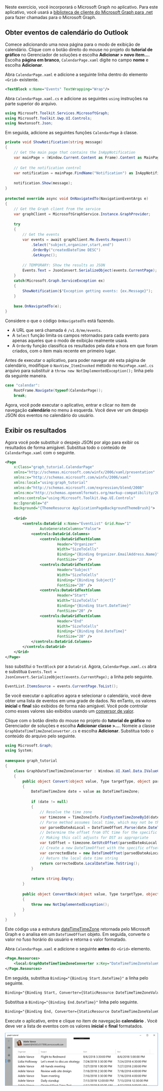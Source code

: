 <!-- markdownlint-disable MD002 MD041 -->

Neste exercício, você incorporará o Microsoft Graph no aplicativo. Para este aplicativo, você usará a [biblioteca de cliente do Microsoft Graph para .net](https://github.com/microsoftgraph/msgraph-sdk-dotnet) para fazer chamadas para o Microsoft Graph.

## <a name="get-calendar-events-from-outlook"></a>Obter eventos de calendário do Outlook

Comece adicionando uma nova página para o modo de exibição de calendário. Clique com o botão direito do mouse no projeto do **tutorial de gráfico** no Gerenciador de soluções e escolha **Adicionar > novo item...**. Escolha **página em branco**, `CalendarPage.xaml` digite no campo **nome** e escolha **Adicionar**.

Abra `CalendarPage.xaml` e adicione a seguinte linha dentro do elemento `<Grid>` existente.

```xml
<TextBlock x:Name="Events" TextWrapping="Wrap"/>
```

Abra `CalendarPage.xaml.cs` e adicione as seguintes `using` instruções na parte superior do arquivo.

```cs
using Microsoft.Toolkit.Services.MicrosoftGraph;
using Microsoft.Toolkit.Uwp.UI.Controls;
using Newtonsoft.Json;
```

Em seguida, adicione as seguintes funções `CalendarPage` à classe.

```cs
private void ShowNotification(string message)
{
    // Get the main page that contains the InAppNotification
    var mainPage = (Window.Current.Content as Frame).Content as MainPage;

    // Get the notification control
    var notification = mainPage.FindName("Notification") as InAppNotification;

    notification.Show(message);
}

protected override async void OnNavigatedTo(NavigationEventArgs e)
{
    // Get the Graph client from the service
    var graphClient = MicrosoftGraphService.Instance.GraphProvider;

    try
    {
        // Get the events
        var events = await graphClient.Me.Events.Request()
            .Select("subject,organizer,start,end")
            .OrderBy("createdDateTime DESC")
            .GetAsync();

        // TEMPORARY: Show the results as JSON
        Events.Text = JsonConvert.SerializeObject(events.CurrentPage);
    }
    catch(Microsoft.Graph.ServiceException ex)
    {
        ShowNotification($"Exception getting events: {ex.Message}");
    }

    base.OnNavigatedTo(e);
}
```

Considere o que o código `OnNavigatedTo` está fazendo.

- A URL que será chamada é `/v1.0/me/events`.
- A `Select` função limita os campos retornados para cada evento para apenas aqueles que o modo de exibição realmente usará.
- A `OrderBy` função classifica os resultados pela data e hora em que foram criados, com o item mais recente em primeiro lugar.

Antes de executar o aplicativo, para poder navegar até esta página de calendário, modifique o `NavView_ItemInvoked` método no `MainPage.xaml.cs` arquivo para substituir a `throw new NotImplementedException();` linha pelo da seguinte maneira.

```cs
case "calendar":
    RootFrame.Navigate(typeof(CalendarPage));
    break;
```

Agora, você pode executar o aplicativo, entrar e clicar no item de navegação **calendário** no menu à esquerda. Você deve ver um despejo JSON dos eventos no calendário do usuário.

## <a name="display-the-results"></a>Exibir os resultados

Agora você pode substituir o despejo JSON por algo para exibir os resultados de forma amigável. Substitua todo o conteúdo de `CalendarPage.xaml` com o seguinte.

```xml
<Page
    x:Class="graph_tutorial.CalendarPage"
    xmlns="http://schemas.microsoft.com/winfx/2006/xaml/presentation"
    xmlns:x="http://schemas.microsoft.com/winfx/2006/xaml"
    xmlns:local="using:graph_tutorial"
    xmlns:d="http://schemas.microsoft.com/expression/blend/2008"
    xmlns:mc="http://schemas.openxmlformats.org/markup-compatibility/2006"
    xmlns:controls="using:Microsoft.Toolkit.Uwp.UI.Controls"
    mc:Ignorable="d"
    Background="{ThemeResource ApplicationPageBackgroundThemeBrush}">

    <Grid>
        <controls:DataGrid x:Name="EventList" Grid.Row="1"
                AutoGenerateColumns="False">
            <controls:DataGrid.Columns>
                <controls:DataGridTextColumn
                        Header="Organizer"
                        Width="SizeToCells"
                        Binding="{Binding Organizer.EmailAddress.Name}"
                        FontSize="20" />
                <controls:DataGridTextColumn
                        Header="Subject"
                        Width="SizeToCells"
                        Binding="{Binding Subject}"
                        FontSize="20" />
                <controls:DataGridTextColumn
                        Header="Start"
                        Width="SizeToCells"
                        Binding="{Binding Start.DateTime}"
                        FontSize="20" />
                <controls:DataGridTextColumn
                        Header="End"
                        Width="SizeToCells"
                        Binding="{Binding End.DateTime}"
                        FontSize="20" />
            </controls:DataGrid.Columns>
        </controls:DataGrid>
    </Grid>
</Page>
```

Isso substitui o `TextBlock` por a `DataGrid`. Agora, `CalendarPage.xaml.cs` abra e substitua `Events.Text = JsonConvert.SerializeObject(events.CurrentPage);` a linha pelo seguinte.

```cs
EventList.ItemsSource = events.CurrentPage.ToList();
```

Se você executar o aplicativo agora e selecionar o calendário, você deve obter uma lista de eventos em uma grade de dados. No enTanto, os valores **inicial** e **final** são exibidos de forma não amigável. Você pode controlar como esses valores são exibidos usando um [conversor de valor](https://docs.microsoft.com/uwp/api/Windows.UI.Xaml.Data.IValueConverter).

Clique com o botão direito do mouse no projeto do **tutorial de gráfico** no Gerenciador de soluções e escolha **Adicionar classe >...**. Nomeie a classe `GraphDateTimeTimeZoneConverter.cs` e escolha **Adicionar**. Substitua todo o conteúdo do arquivo pelo seguinte.

```cs
using Microsoft.Graph;
using System;

namespace graph_tutorial
{
    class GraphDateTimeTimeZoneConverter : Windows.UI.Xaml.Data.IValueConverter
    {
        public object Convert(object value, Type targetType, object parameter, string language)
        {
            DateTimeTimeZone date = value as DateTimeTimeZone;

            if (date != null)
            {
                // Resolve the time zone
                var timezone = TimeZoneInfo.FindSystemTimeZoneById(date.TimeZone);
                // Parse method assumes local time, which may not be the case
                var parsedDateAsLocal = DateTimeOffset.Parse(date.DateTime);
                // Determine the offset from UTC time for the specific date
                // Making this call adjusts for DST as appropriate
                var tzOffset = timezone.GetUtcOffset(parsedDateAsLocal.DateTime);
                // Create a new DateTimeOffset with the specific offset from UTC
                var correctedDate = new DateTimeOffset(parsedDateAsLocal.DateTime, tzOffset);
                // Return the local date time string
                return correctedDate.LocalDateTime.ToString();
            }

            return string.Empty;
        }

        public object ConvertBack(object value, Type targetType, object parameter, string language)
        {
            throw new NotImplementedException();
        }
    }
}
```

Este código usa a estrutura [dateTimeTimeZone](https://developer.microsoft.com/en-us/graph/docs/api-reference/v1.0/resources/datetimetimezone) retornada pelo Microsoft Graph e o analisa em um `DateTimeOffset` objeto. Em seguida, converte o valor no fuso horário do usuário e retorna o valor formatado.

Abra `CalendarPage.xaml` e adicione o seguinte **antes** do `<Grid>` elemento.

```xml
<Page.Resources>
    <local:GraphDateTimeTimeZoneConverter x:Key="DateTimeTimeZoneValueConverter" />
</Page.Resources>
```

Em seguida, substitua `Binding="{Binding Start.DateTime}"` a linha pelo seguinte.

```xml
Binding="{Binding Start, Converter={StaticResource DateTimeTimeZoneValueConverter}}"
```

Substitua a `Binding="{Binding End.DateTime}"` linha pelo seguinte.

```xml
Binding="{Binding End, Converter={StaticResource DateTimeTimeZoneValueConverter}}"
```

Execute o aplicativo, entre e clique no item de navegação **calendário** . Você deve ver a lista de eventos com os valores **inicial** e **final** formatados.

![Uma captura de tela da tabela de eventos](./images/add-msgraph-01.png)
